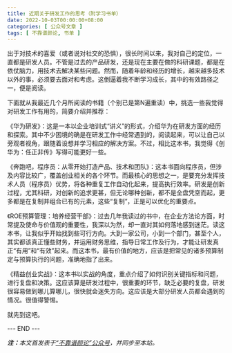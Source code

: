 ```yaml
---
title: 近期关于研发工作的思考（附学习书单）
date: 2022-10-03T00:00:00+08:00
categories: [ 公众号文章 ]
tags: [ 不靠谱颜论, 书单 ]
---
```


出于对技术的喜爱（或者说对社交的恐惧），很长时间以来，我对自己的定位，一直都是研发人员。不管是过去的产品研发，还是现在主要在做的科研课题，都是在依仗脑力，用技术去解决某些问题。然而，随着年龄和经历的增长，越来越多技术以外的事，必须要去面对和考虑。这倒逼着我不断学习成长，其中的有效路径之一，便是阅读。

下面就从我最近几个月所阅读的书籍（个别已是第N遍重读）中，挑选一些我觉得对研发工作有用的，简要介绍并推荐：

《华为研发》：这是一本以企业培训式“讲义”的形式，介绍华为在研发方面的经历和探索。其中不少困境的确是在研发工作中经常遇到的，阅读起来，可以让自己以旁观者视角，跟随着设想并学习相应的解决方案。不过，相比这本书，我觉得《创华为：任正非传》写得可能更好一些。

《奔跑吧，程序员：从零开始打造产品、技术和团队》：这本书面向程序员，但涉及内容比较广，覆盖创业相关的各个环节。而最核心的思想之一，是要充分发挥技术人员（程序员）优势，将各种重复工作自动化起来，提高执行效率。研发是创新过程，尤其科研，对创新的追求更甚，但无论哪种创新，都不是全盘凭空而起，更多都是在复制并组合已有的元素，这些“复制”，正是可以优化的重要点。

《ROE预算管理：培养经营干部》：过去几年我读过的书中，在企业方法论方面，时常提及使命与价值观的重要性，我深以为然，却一直对其如何落地感到迷茫。读这本书，让我似乎开始找到些可行方向。大到一家公司，小到一个部门，甚至个人，其实都该真正懂些财务，并运用财务思维，指导日常工作及行为，才能让研发真正“有用”和“有效”起来。而这本书，最有价值的地方，应该是把常见的诸多预算制定与预算执行的问题，准确地指了出来。

《精益创业实战》：这本书以实战的角度，重点介绍了如何识别关键指标和问题，进行复盘和决策。这应该算是研发过程中，很重要的环节，缺乏必要的复盘，研发很容易做到哪儿算哪儿，很快就会迷失方向。这应该是大部分研发人员都会遇到的情况。很值得警惕。

就先到这吧。

<div class="p-5 text-center">--- END ---</div>

<i><b>注：</b>本文首发表于[“不靠谱颜论”公众号](https://mp.weixin.qq.com/s/lJamSAZ_d0vdba6W7dq9SA)，并同步至本站。</i>
